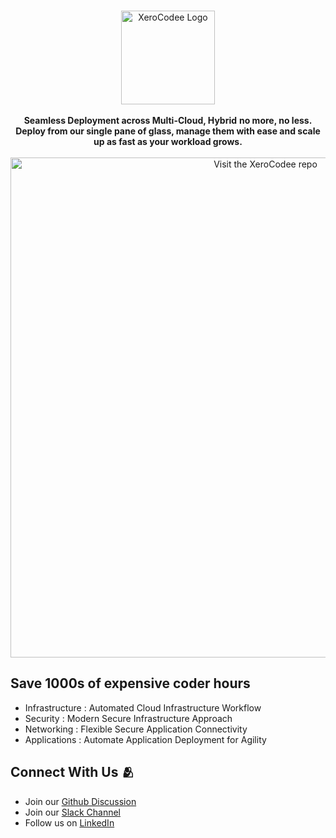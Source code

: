 <br />
<p align="center">
    <a href="https://xerocodee.com/" target="_blank"><img width="150" height="150" src="https://xerocodee-frontend-assets.s3.ap-south-1.amazonaws.com/frontend-web/images/logo.svg" alt="XeroCodee Logo"></a>
    <br />
    <br />
    <b>Seamless Deployment across Multi-Cloud, Hybrid</b>
    <b>no more, no less. Deploy from our single pane of glass, manage them with ease and scale up as fast as your workload grows.</b>
    <br />
    <br />
    <a href="https://xerocodee.com/"><img width="800" height=auto src="https://xerocodee-frontend-assets.s3.ap-south-1.amazonaws.com/frontend-web/images/landing/dashboard.svg" alt="Visit the XeroCodee repo"></a>
</p>

<h2>Save 1000s of expensive coder hours</h2>

<ul>
    <li>Infrastructure : Automated Cloud Infrastructure Workflow</li>
    <li>Security : Modern Secure Infrastructure Approach</li>
    <li>Networking : Flexible Secure Application Connectivity</li>
    <li>Applications : Automate Application Deployment for Agility</li>
</ul>

<h2>Connect With Us 🫂</h2>
<ul>
    <li>Join our <a href="https://github.com/orgs/xerocodee/discussions">Github Discussion</a></li>
    <li>Join our <a href="https://join.slack.com/t/xerocodee-workspace/shared_invite/zt-1u40v2902-1YLQZsCLUw8bN9dHa3Zudw">Slack Channel</a></li>
    <li>Follow us on <a href="https://www.linkedin.com/company/xerocodee/">LinkedIn</a></li>
</ul>

